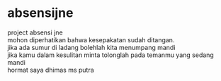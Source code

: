 # absensijne
project absensi jne
<br>mohon diperhatikan bahwa kesepakatan sudah ditangan.
<br>jika ada sumur di ladang bolehlah kita menumpang mandi
<br>jika kamu dalam kesulitan minta tolonglah pada temanmu yang sedang mandi
<br>hormat saya dhimas ms putra
